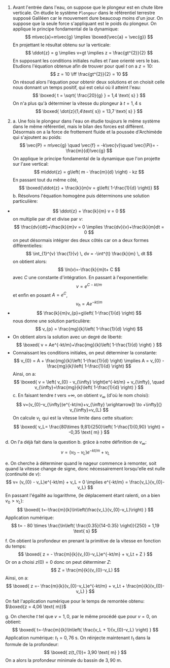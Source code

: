 1. Avant l'entrée dans l'eau, on suppose que le plongeur est en chute libre verticale. On étudie le système `Plongeur` dans le référentiel terrestre supposé Galiléen car le mouvement dure beaucoup moins d'un jour. On suppose que la seule force s'appliquant est le poids du plongeur. On applique le principe fondamental de la dynamique:
$$
m\vec{a}=m\vec{g} \implies \boxed{\vec{a} = \vec{g}}
$$
En projettant le résultat obtenu sur la verticale:
$$
\ddot{z} = g \implies v=gt \implies z = \frac{gt^{2}}{2}
$$
En supposant les conditions initiales nulles et l'axe orienté vers le bas.
Etudions l'équation obtenue afin de trouver pour quel $t$ on a $z=10$:
$$
z = 10 \iff \frac{gt^{2}}{2} = 10
$$
On résoud alors l'équation pour obtenir deux solutions et on choisit celle nous donnant un temps positif, qui est celui où il atteint l'eau:
$$
\boxed{
t = \sqrt{ \frac{20}{g} } = 1,4 \text{ s}
}
$$
On n'a plus qu'à déterminer la vitesse du plongeur à $t=1,4\text{ s}$
$$
\boxed{
\dot{z}(1,4\text{ s}) = 13,7 \text{ s}
}
$$

2. a. Une fois le plongeur dans l'eau on étudie toujours le même système dans le même référentiel, mais le bilan des forces est différent. Désormais on a la force de frottement fluide et la poussée d'Archimède qui s'ajoutent au poids:
$$
\vec{P} = m\vec{g} \quad \vec{f} = -k\vec{v}\quad \vec{\Pi}= -\frac{m}{d}\vec{g}
$$
On applique le principe fondamental de la dynamique que l'on projette sur l'axe vertical:
$$
m\ddot{z} = g\left( m - \frac{m}{d} \right) - kz
$$
En passant tout du même côté, 
$$
\boxed{\ddot{z} + \frac{k}{m}v = g\left( 1-\frac{1}{d} \right)}
$$
b. Résolvons l'équation homogène puis déterminons une solution particulière:
- $$
\ddot{z} + \frac{k}{m} v = 0
$$
on multiplie par $dt$ et divise par $v$:
$$
\frac{dv}{dt}+\frac{k}{m}v = 0 \implies \frac{dv}{v}+\frac{k}{m}dt = 0
$$
on peut désormais intégrer des deux côtés car on a deux formes différentielles:
$$
\int_{1}^{v} \frac{1}{v} \, dv = -\int^{t} \frac{k}{m} \, dt  
$$
on obtient alors:
$$
\ln(v)=-\frac{k}{m}t+ C
$$
avec $C$ une constante d'intégration.
En passant à l'exponentielle:
$$
v = e^{C - kt/m}
$$
et enfin en posant $A = e^{C}$,
$$
v_{h}=Ae^{-kt/m}
$$
- $$
\frac{k}{m}v_{p}=g\left( 1-\frac{1}{d} \right)
$$
nous donne une solution particulière:
$$
v_{p} = \frac{mg}{k}\left( 1-\frac{1}{d} \right) 
$$
- On obtient alors la solution avec un degré de liberté:
$$
\boxed{ 
v = Ae^{-kt/m}+\frac{mg}{k}\left( 1-\frac{1}{d} \right)
}
$$
- Connaissant les conditions initiales, on peut déterminer la constante:
$$
v_{0} = A + \frac{mg}{k}\left( 1-\frac{1}{d} \right) \implies A = v_{0} -\frac{mg}{k}\left( 1-\frac{1}{d} \right)
$$
Ainsi, on a:
$$
\boxed{ 
v = \left( v_{0} - v_{\infty} \right)e^{-kt/m} + v_{\infty}, \quad v_{\infty}=\frac{mg}{k}\left( 1-\frac{1}{d} \right)
}
$$
c. En faisant tendre $t$ vers $+\infty$, on obtient $v_{\infty}$ (d'où le nom choisi):
$$
v=(v_{0}-v_{\infty})e^{-kt/m}+v_{\infty} \xrightarrow[t \to +\infty]{}  v_{\infty}=v_{L}
$$
On calcule $v_L$ qui est la vitesse limite dans cette situation:
$$
\boxed{
v_L= \frac{80\times 9,81}{250}\left( 1-\frac{1}{0,90} \right) = -0,35 \text{ m}
}
$$

d. On l'a déjà fait dans la question b. grâce à notre définition de $v_{\infty}$:
$$
v = \left( v_{0} - v_{L} \right)e^{-kt/m} + v_{L}
$$

e. On cherche à déterminer quand le nageur commence à remonter, soit quand la vitesse change de signe, donc nécessairement lorsqu'elle est nulle (continuité de $v$):
$$
v= (v_{0} - v_L)e^{-kt/m} + v_L = 0 \implies e^{-kt/m} = \frac{v_L}{v_{0}-v_L}
$$
En passant l'égalité au logarithme, (le déplacement étant ralenti, on a bien $v_{0}>v_L$):
$$
\boxed{
t=-\frac{m}{k}\ln\left(\frac{v_L}{v_{0}-v_L}\right)
}
$$
Application numérique:
$$
t= - 80 \times \frac{\ln\left( \frac{0.35}{14-0.35} \right)}{250} = 1,19 \text{ s}
$$

f. On obtient la profondeur en prenant la primitive de la vitesse en fonction du temps:
$$
\boxed{ 
z = - \frac{m}{k}(v_{0}-v_L)e^{-kt/m} + v_Lt + Z
}
$$
Or on a choisi $z(0)=0$ donc on peut déterminer $Z$:
$$
Z = \frac{m}{k}(v_{0}-v_L)
$$
Ainsi, on a:
$$
\boxed{
z =- \frac{m}{k}(v_{0}-v_L)e^{-kt/m} + v_Lt + \frac{m}{k}(v_{0}-v_L) 
}
$$

On fait l'application numérique pour le temps de remontée obtenu: $\boxed{z = 4,06 \text{ m}}$

g. On cherche $t$ tel que $v=1,0$, par le même procédé que pour $v=0$, on obtient:
$$
\boxed{ 
t=-\frac{m}{k}\ln\left( \frac{v_L + 1}{v_{0}-v_L} \right)
}
$$
Application numérique: $t_{1}=0,76 \text{ s}$.
On réinjecte maintenant $t_1$ dans la formule de la profondeur:
$$
\boxed{ 
z(t_{1})= 3,90 \text{ m}
}
$$
On a alors la profondeur minimale du bassin de $3,90 \text{ m}$.